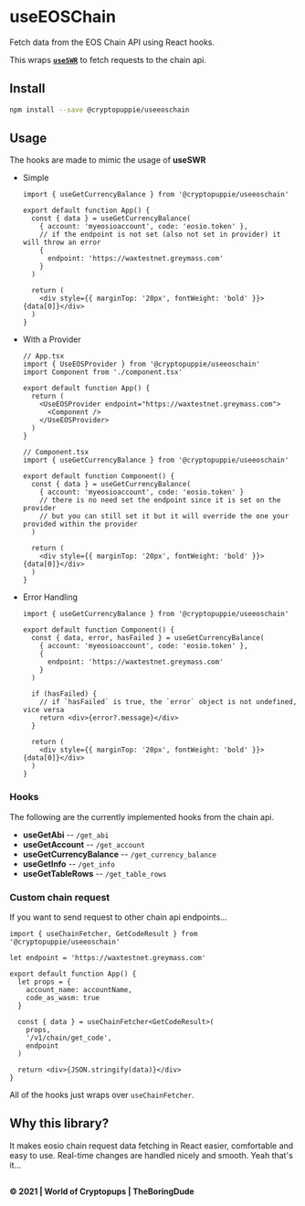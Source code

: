 # useEOSChain

Fetch data from the EOS Chain API using React hooks.

This wraps **[`useSWR`](https://swr.vercel.app)** to fetch requests to the chain api.

## Install

```sh
npm install --save @cryptopuppie/useeoschain
```

## Usage

The hooks are made to mimic the usage of **useSWR**

- Simple

  ```tsx
  import { useGetCurrencyBalance } from '@cryptopuppie/useeoschain'

  export default function App() {
    const { data } = useGetCurrencyBalance(
      { account: 'myeosioaccount', code: 'eosio.token' },
      // if the endpoint is not set (also not set in provider) it will throw an error
      {
        endpoint: 'https://waxtestnet.greymass.com'
      }
    )

    return (
      <div style={{ marginTop: '20px', fontWeight: 'bold' }}>{data[0]}</div>
    )
  }
  ```

- With a Provider

  ```tsx
  // App.tsx
  import { UseEOSProvider } from '@cryptopuppie/useeoschain'
  import Component from './component.tsx'

  export default function App() {
    return (
      <UseEOSProvider endpoint="https://waxtestnet.greymass.com">
        <Component />
      </UseEOSProvider>
    )
  }
  ```

  ```tsx
  // Component.tsx
  import { useGetCurrencyBalance } from '@cryptopuppie/useeoschain'

  export default function Component() {
    const { data } = useGetCurrencyBalance(
      { account: 'myeosioaccount', code: 'eosio.token' }
      // there is no need set the endpoint since it is set on the provider
      // but you can still set it but it will override the one your provided within the provider
    )

    return (
      <div style={{ marginTop: '20px', fontWeight: 'bold' }}>{data[0]}</div>
    )
  }
  ```

- Error Handling

  ```tsx
  import { useGetCurrencyBalance } from '@cryptopuppie/useeoschain'

  export default function Component() {
    const { data, error, hasFailed } = useGetCurrencyBalance(
      { account: 'myeosioaccount', code: 'eosio.token' },
      {
        endpoint: 'https://waxtestnet.greymass.com'
      }
    )

    if (hasFailed) {
      // if `hasFailed` is true, the `error` object is not undefined, vice versa
      return <div>{error?.message}</div>
    }

    return (
      <div style={{ marginTop: '20px', fontWeight: 'bold' }}>{data[0]}</div>
    )
  }
  ```

### Hooks

The following are the currently implemented hooks from the chain api.

- **useGetAbi** -- `/get_abi`
- **useGetAccount** -- `/get_account`
- **useGetCurrencyBalance** -- `/get_currency_balance`
- **useGetInfo** -- `/get_info`
- **useGetTableRows** -- `/get_table_rows`

### Custom chain request

If you want to send request to other chain api endpoints...

```tsx
import { useChainFetcher, GetCodeResult } from '@cryptopuppie/useeoschain'

let endpoint = 'https://waxtestnet.greymass.com'

export default function App() {
  let props = {
    account_name: accountName,
    code_as_wasm: true
  }

  const { data } = useChainFetcher<GetCodeResult>(
    props,
    '/v1/chain/get_code',
    endpoint
  )

  return <div>{JSON.stringify(data)}</div>
}
```

All of the hooks just wraps over `useChainFetcher`.

## Why this library?

It makes eosio chain request data fetching in React easier, comfortable and easy to use. Real-time changes are handled nicely and smooth. Yeah that's it...

##

**&copy; 2021 | World of Cryptopups | TheBoringDude**

